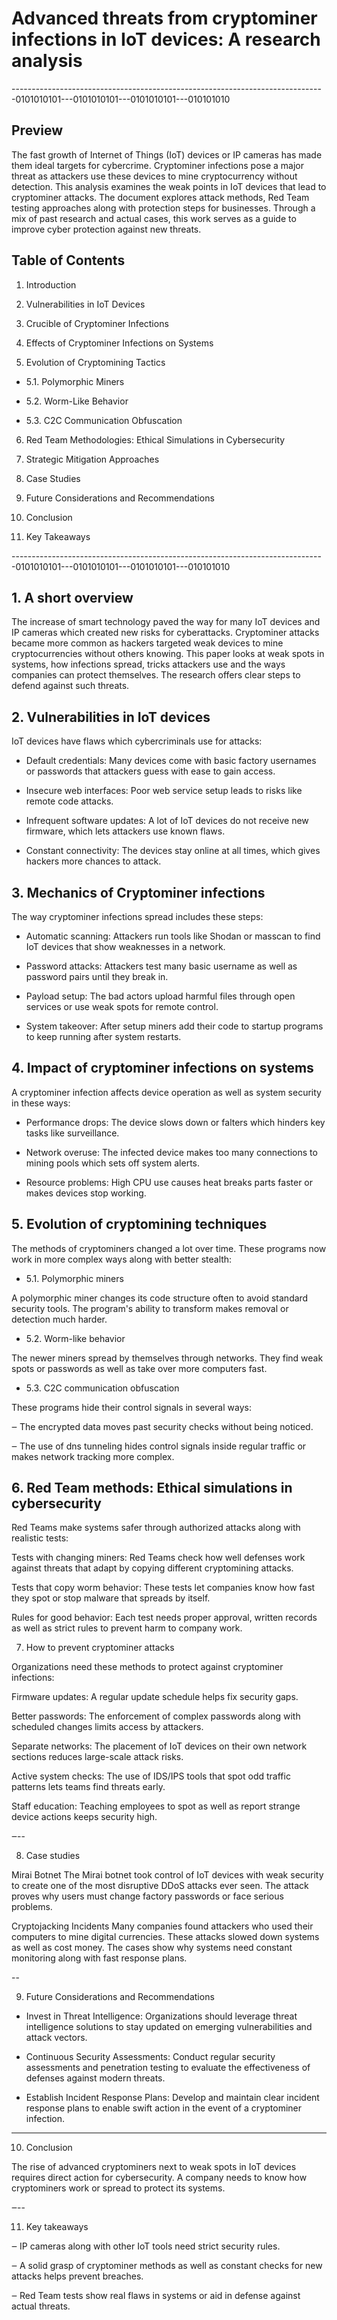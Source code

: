 
# Advanced threats from cryptominer infections in IoT devices: A research analysis

------------------------------------------------------------------------------0101010101---0101010101---0101010101---010101010

## Preview 

The fast growth of Internet of Things (IoT) devices or IP cameras has made them ideal targets for cybercrime. 
Cryptominer infections pose a major threat as attackers use these devices to mine cryptocurrency without detection. 
This analysis examines the weak points in IoT devices that lead to cryptominer attacks. 
The document explores attack methods, Red Team testing approaches along with protection steps for businesses. 
Through a mix of past research and actual cases, this work serves as a guide to improve cyber protection against 
new threats.




## Table of Contents

1. Introduction

2. Vulnerabilities in IoT Devices

3. Crucible of Cryptominer Infections 

4. Effects of Cryptominer Infections on Systems

5. Evolution of Cryptomining Tactics 

- 5.1. Polymorphic Miners

- 5.2. Worm-Like Behavior

- 5.3. C2C Communication Obfuscation

6. Red Team Methodologies: Ethical Simulations in Cybersecurity

7. Strategic Mitigation Approaches

8. Case Studies

9. Future Considerations and Recommendations

10. Conclusion

11. Key Takeaways

------------------------------------------------------------------------------0101010101---0101010101---0101010101---010101010

## 1. A short overview

The increase of smart technology paved the way for many IoT devices and IP cameras which created new risks for cyberattacks.
Cryptominer attacks became more common as hackers targeted weak devices to mine cryptocurrencies without others knowing. 
This paper looks at weak spots in systems, how infections spread, tricks attackers use and the ways companies 
can protect themselves. The research offers clear steps to defend against such threats.

## 2. Vulnerabilities in IoT devices

IoT devices have flaws which cybercriminals use for attacks:

- Default credentials: Many devices come with basic factory usernames or passwords that attackers guess with ease to gain access.

- Insecure web interfaces: Poor web service setup leads to risks like remote code attacks.

- Infrequent software updates: A lot of IoT devices do not receive new firmware, which lets attackers use known flaws.

- Constant connectivity: The devices stay online at all times, which gives hackers more chances to attack.

## 3. Mechanics of Cryptominer infections

The way cryptominer infections spread includes these steps:

- Automatic scanning:
Attackers run tools like Shodan or masscan to find IoT devices that show weaknesses in a network.

- Password attacks:
Attackers test many basic username as well as password pairs until they break in.

- Payload setup:
The bad actors upload harmful files through open services or use weak spots for remote control.

- System takeover:
After setup miners add their code to startup programs to keep running after system restarts.

## 4. Impact of cryptominer infections on systems

A cryptominer infection affects device operation as well as system security in these ways:

- Performance drops: The device slows down or falters which hinders key tasks like surveillance.

- Network overuse: The infected device makes too many connections to mining pools which sets off system alerts.

- Resource problems: High CPU use causes heat breaks parts faster or makes devices stop working.

## 5. Evolution of cryptomining techniques

The methods of cryptominers changed a lot over time. These programs now work in more complex ways along with better stealth:

- 5.1. Polymorphic miners

A polymorphic miner changes its code structure often to avoid standard security tools. The program's ability to transform makes removal or detection much harder.

- 5.2. Worm-like behavior

The newer miners spread by themselves through networks. They find weak spots or passwords as well as take over more computers fast.

- 5.3. C2C communication obfuscation

These programs hide their control signals in several ways:

‒ The encrypted data moves past security checks without being noticed.

‒ The use of dns tunneling hides control signals inside regular traffic or makes network tracking more complex.

## 6. Red Team methods: Ethical simulations in cybersecurity

Red Teams make systems safer through authorized attacks along with realistic tests:

Tests with changing miners: Red Teams check how well defenses work against threats that adapt by copying different cryptomining attacks.

Tests that copy worm behavior: These tests let companies know how fast they spot or stop malware that spreads by itself.

Rules for good behavior: Each test needs proper approval, written records as well as strict rules to prevent harm to company work.


7. How to prevent cryptominer attacks

Organizations need these methods to protect against cryptominer infections:

Firmware updates: A regular update schedule helps fix security gaps.

Better passwords: The enforcement of complex passwords along with scheduled changes limits access by attackers.

Separate networks: The placement of IoT devices on their own network sections reduces large-scale attack risks.

Active system checks: The use of IDS/IPS tools that spot odd traffic patterns lets teams find threats early.

Staff education: Teaching employees to spot as well as report strange device actions keeps security high.

‒--

8. Case studies

Mirai Botnet
The Mirai botnet took control of IoT devices with weak security to create one of the most disruptive DDoS attacks ever seen. The attack proves why users must change factory passwords or face serious problems.

Cryptojacking Incidents
Many companies found attackers who used their computers to mine digital currencies. These attacks slowed down systems as well as cost money. The cases show why systems need constant monitoring along with fast response plans.

--

9. Future Considerations and Recommendations

- Invest in Threat Intelligence: Organizations should leverage threat intelligence solutions to stay updated on emerging vulnerabilities and attack vectors.

- Continuous Security Assessments: Conduct regular security assessments and penetration testing to evaluate the effectiveness of defenses against modern threats.

- Establish Incident Response Plans: Develop and maintain clear incident response plans to enable swift action in the event of a cryptominer infection.

---

10. Conclusion

The rise of advanced cryptominers next to weak spots in IoT devices requires direct action for cybersecurity. A company needs to know how cryptominers work or spread to protect its systems.

‒--

11. Key takeaways

‒ IP cameras along with other IoT tools need strict security rules.

‒ A solid grasp of cryptominer methods as well as constant checks for new attacks helps prevent breaches.

‒ Red Team tests show real flaws in systems or aid in defense against actual threats.

